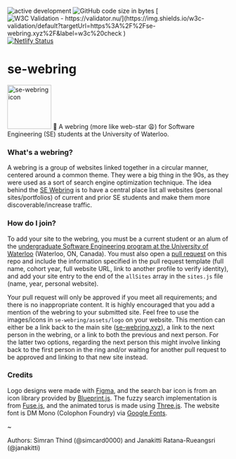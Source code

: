 ![active development](https://img.shields.io/badge/active%20dev-yes-brightgreen.svg)
![GitHub code size in bytes](https://img.shields.io/github/languages/code-size/simcard0000/se-webring.svg)
[![W3C Validation - https://validator.nu/](https://img.shields.io/w3c-validation/default?targetUrl=https%3A%2F%2Fse-webring.xyz%2F&label=w3c%20check
)](https://validator.nu/?doc=https%3A%2F%2Fse-webring.xyz%2F)
[![Netlify Status](https://api.netlify.com/api/v1/badges/4b02e235-809d-4b58-a8b6-e1facb3562a8/deploy-status)](https://app.netlify.com/sites/eager-mccarthy-ee07e5/deploys)
# se-webring
<img alt="se-webring icon" src="https://github.com/simcard0000/se-webring/blob/main/assets/logo/logo_bg_b.png" width="100" height="100">
💜 A webring (more like web-star 😩) for Software Engineering (SE) students at the University of Waterloo.

### What's a webring?
A webring is a group of websites linked together in a circular manner, centered around a common theme. They were a big thing in the 90s, as they were used as a sort of search engine optimization technique. The idea behind the [SE Webring](https://se-webring.xyz/) is to have a central place list all websites (personal sites/portfolios) of current and prior SE students and make them more discoverable/increase traffic.

### How do I join?
To add your site to the webring, you must be a current student or an alum of the [undergraduate Software Engineering program at the University of Waterloo](https://uwaterloo.ca/future-students/programs/software-engineering) (Waterloo, ON, Canada). You must also open a [pull request](https://github.com/simcard0000/se-webring/pulls) on this repo and include the information specified in the pull request template (full name, cohort year, full website URL, link to another profile to verify identity), and add your site entry to the end of the `allSites` array in the `sites.js` file (name, year, personal website).

Your pull request will only be approved if you meet all requirements; and there is no inappropriate content. It is highly encouraged that you add a mention of the webring to your submitted site. Feel free to use the images/icons in `se-webring/assets/logo` on your website. This mention can either be a link back to the main site ([se-webring.xyz](https://se-webring.xyz/)), a link to the next person in the webring, or a link to both the previous and next person. For the latter two options, regarding the next person this might involve linking back to the first person in the ring and/or waiting for another pull request to be approved and linking to that new site instead. 

### Credits 
Logo designs were made with [Figma](https://www.figma.com), and the search bar icon is from an icon library provided by [Blueprint.js](https://blueprintjs.com/docs/#icons). The fuzzy search implementation is from [Fuse.js](https://fusejs.io/), and the animated torus is made using [Three.js](https://threejs.org/). The website font is DM Mono (Colophon Foundry) via [Google Fonts](https://fonts.google.com/specimen/DM+Mono). 

~

Authors: Simran Thind (@simcard0000) and Janakitti Ratana-Rueangsri (@janakitti)
